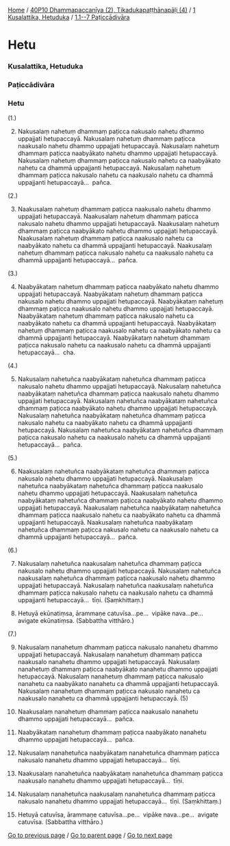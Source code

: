 
[Home](/) / [40P10 Dhammapaccanīya (2), Tikadukapaṭṭhānapāḷi (4)](/tipitaka/40P10.md) / [1 Kusalattika, Hetuduka](/tipitaka/40P10/1.md) / [1.1--7 Paṭiccādivāra](/tipitaka/40P10/1/1.1--7.md)

# Hetu

### Kusalattika, Hetuduka

### Paṭiccādivāra

### Hetu

(1.)

2. Nakusalaṃ nahetuṃ dhammaṃ paṭicca nakusalo nahetu dhammo uppajjati hetupaccayā. Nakusalaṃ nahetuṃ dhammaṃ paṭicca naakusalo nahetu dhammo uppajjati hetupaccayā. Nakusalaṃ nahetuṃ dhammaṃ paṭicca naabyākato nahetu dhammo uppajjati hetupaccayā. Nakusalaṃ nahetuṃ dhammaṃ paṭicca nakusalo nahetu ca naabyākato nahetu ca dhammā uppajjanti hetupaccayā. Nakusalaṃ nahetuṃ dhammaṃ paṭicca nakusalo nahetu ca naakusalo nahetu ca dhammā uppajjanti hetupaccayā…  pañca.

(2.)

3. Naakusalaṃ nahetuṃ dhammaṃ paṭicca naakusalo nahetu dhammo uppajjati hetupaccayā. Naakusalaṃ nahetuṃ dhammaṃ paṭicca nakusalo nahetu dhammo uppajjati hetupaccayā. Naakusalaṃ nahetuṃ dhammaṃ paṭicca naabyākato nahetu dhammo uppajjati hetupaccayā. Naakusalaṃ nahetuṃ dhammaṃ paṭicca naakusalo nahetu ca naabyākato nahetu ca dhammā uppajjanti hetupaccayā. Naakusalaṃ nahetuṃ dhammaṃ paṭicca nakusalo nahetu ca naakusalo nahetu ca dhammā uppajjanti hetupaccayā…  pañca.

(3.)

4. Naabyākataṃ nahetuṃ dhammaṃ paṭicca naabyākato nahetu dhammo uppajjati hetupaccayā. Naabyākataṃ nahetuṃ dhammaṃ paṭicca nakusalo nahetu dhammo uppajjati hetupaccayā. Naabyākataṃ nahetuṃ dhammaṃ paṭicca naakusalo nahetu dhammo uppajjati hetupaccayā. Naabyākataṃ nahetuṃ dhammaṃ paṭicca nakusalo nahetu ca naabyākato nahetu ca dhammā uppajjanti hetupaccayā. Naabyākataṃ nahetuṃ dhammaṃ paṭicca naakusalo nahetu ca naabyākato nahetu ca dhammā uppajjanti hetupaccayā. Naabyākataṃ nahetuṃ dhammaṃ paṭicca nakusalo nahetu ca naakusalo nahetu ca dhammā uppajjanti hetupaccayā…  cha.

(4.)

5. Nakusalaṃ nahetuñca naabyākataṃ nahetuñca dhammaṃ paṭicca nakusalo nahetu dhammo uppajjati hetupaccayā. Nakusalaṃ nahetuñca naabyākataṃ nahetuñca dhammaṃ paṭicca naakusalo nahetu dhammo uppajjati hetupaccayā. Nakusalaṃ nahetuñca naabyākataṃ nahetuñca dhammaṃ paṭicca naabyākato nahetu dhammo uppajjati hetupaccayā. Nakusalaṃ nahetuñca naabyākataṃ nahetuñca dhammaṃ paṭicca nakusalo nahetu ca naabyākato nahetu ca dhammā uppajjanti hetupaccayā. Nakusalaṃ nahetuñca naabyākataṃ nahetuñca dhammaṃ paṭicca nakusalo nahetu ca naakusalo nahetu ca dhammā uppajjanti hetupaccayā…  pañca.

(5.)

6. Naakusalaṃ nahetuñca naabyākataṃ nahetuñca dhammaṃ paṭicca nakusalo nahetu dhammo uppajjati hetupaccayā. Naakusalaṃ nahetuñca naabyākataṃ nahetuñca dhammaṃ paṭicca naakusalo nahetu dhammo uppajjati hetupaccayā. Naakusalaṃ nahetuñca naabyākataṃ nahetuñca dhammaṃ paṭicca naabyākato nahetu dhammo uppajjati hetupaccayā. Naakusalaṃ nahetuñca naabyākataṃ nahetuñca dhammaṃ paṭicca naakusalo nahetu ca naabyākato nahetu ca dhammā uppajjanti hetupaccayā. Naakusalaṃ nahetuñca naabyākataṃ nahetuñca dhammaṃ paṭicca nakusalo nahetu ca naakusalo nahetu ca dhammā uppajjanti hetupaccayā…  pañca.

(6.)

7. Nakusalaṃ nahetuñca naakusalaṃ nahetuñca dhammaṃ paṭicca nakusalo nahetu dhammo uppajjati hetupaccayā. Nakusalaṃ nahetuñca naakusalaṃ nahetuñca dhammaṃ paṭicca naakusalo nahetu dhammo uppajjati hetupaccayā. Nakusalaṃ nahetuñca naakusalaṃ nahetuñca dhammaṃ paṭicca nakusalo nahetu ca naakusalo nahetu ca dhammā uppajjanti hetupaccayā…  tīṇi. (Saṃkhittaṃ.)

8. Hetuyā ekūnatiṃsa, ārammaṇe catuvīsa…pe…  vipāke nava…pe…  avigate ekūnatiṃsa. (Sabbattha vitthāro.)

(7.)

9. Nakusalaṃ nanahetuṃ dhammaṃ paṭicca nakusalo nanahetu dhammo uppajjati hetupaccayā. Nakusalaṃ nanahetuṃ dhammaṃ paṭicca naakusalo nanahetu dhammo uppajjati hetupaccayā. Nakusalaṃ nanahetuṃ dhammaṃ paṭicca naabyākato nanahetu dhammo uppajjati hetupaccayā. Nakusalaṃ nanahetuṃ dhammaṃ paṭicca nakusalo nanahetu ca naabyākato nanahetu ca dhammā uppajjanti hetupaccayā. Nakusalaṃ nanahetuṃ dhammaṃ paṭicca nakusalo nanahetu ca naakusalo nanahetu ca dhammā uppajjanti hetupaccayā. (5)

10. Naakusalaṃ nanahetuṃ dhammaṃ paṭicca naakusalo nanahetu dhammo uppajjati hetupaccayā…  pañca.

11. Naabyākataṃ nanahetuṃ dhammaṃ paṭicca naabyākato nanahetu dhammo uppajjati hetupaccayā…  pañca.

12. Nakusalaṃ nanahetuñca naabyākataṃ nanahetuñca dhammaṃ paṭicca nakusalo nanahetu dhammo uppajjati hetupaccayā…  tīṇi.

13. Naakusalaṃ nanahetuñca naabyākataṃ nanahetuñca dhammaṃ paṭicca naakusalo nanahetu dhammo uppajjati hetupaccayā…  tīṇi.

14. Nakusalaṃ nanahetuñca naakusalaṃ nanahetuñca dhammaṃ paṭicca nakusalo nanahetu dhammo uppajjati hetupaccayā…  tīṇi. (Saṃkhittaṃ.)

15. Hetuyā catuvīsa, ārammaṇe catuvīsa…pe…  vipāke nava…pe…  avigate catuvīsa. (Sabbattha vitthāro.)

[Go to previous page](/tipitaka/40P10/1/1.1--7.md) / [Go to parent page](/tipitaka/40P10/1/1.1--7.md) / [Go to next page](/tipitaka/40P10/2.md)


